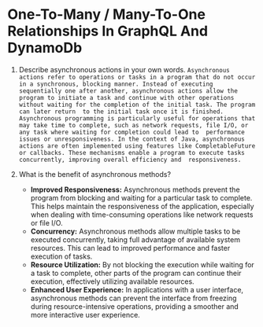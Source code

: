 # One-To-Many / Many-To-One Relationships In GraphQL And DynamoDb

 1. Describe asynchronous actions in your own words.
   `Asynchronous actions refer to operations or tasks in a program that do not occur in a synchronous, blocking manner.
   Instead of executing sequentially one after another, asynchronous actions allow the program to initiate a task and
   continue with other operations without waiting for the completion of the initial task. The program can later return 
   to the initial task once it is finished. Asynchronous programming is particularly useful for operations that may take
   time to complete, such as network requests, file I/O, or any task where waiting for completion could lead to 
   performance issues or unresponsiveness.
   In the context of Java, asynchronous actions are often implemented using features like CompletableFuture or
   callbacks. These mechanisms enable a program to execute tasks concurrently, improving overall efficiency and 
   responsiveness.`

 2. What is the benefit of asynchronous methods?
    - **Improved Responsiveness:** Asynchronous methods prevent the program from blocking and waiting for a particular
      task to complete. This helps maintain the responsiveness of the application, especially when dealing with 
      time-consuming operations like network requests or file I/O.
    - **Concurrency:** Asynchronous methods allow multiple tasks to be executed concurrently, taking full advantage of 
      available system resources. This can lead to improved performance and faster execution of tasks.
    - **Resource Utilization:** By not blocking the execution while waiting for a task to complete, other parts of the
      program can continue their execution, effectively utilizing available resources.
    - **Enhanced User Experience:** In applications with a user interface, asynchronous methods can prevent the 
      interface from freezing during resource-intensive operations, providing a smoother and more interactive user 
      experience.
